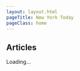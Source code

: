 ```yaml
---
layout: layout.html
pageTitle: New York Today
pageClass: home
---
```


## Articles

<main class="stories">Loading...</main>
